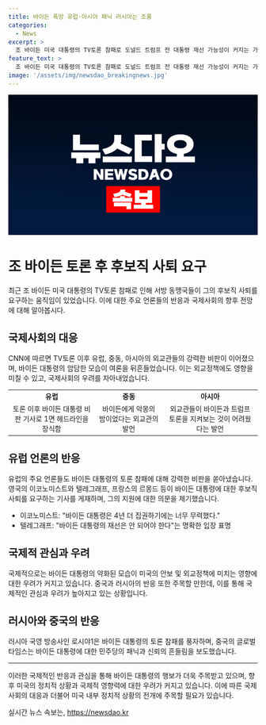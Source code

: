 ```yaml
---
title: 바이든 폭망 유럽·아시아 패닉 러시아는 조롱
categories:
  - News
excerpt: >
  조 바이든 미국 대통령의 TV토론 참패로 도널드 트럼프 전 대통령 재선 가능성이 커지는 가운데, 서방 동맹은 패닉에 빠졌다. CNN을 비롯한 주요 언론들은 바이든 대통령의 후보직 사퇴를 공식 요구하며, 외교관들의 트럼프 재선 시 외교정책에 대한 우려가 고조되고 있다. 유럽, 아시아 등 여러 지역에서 바이든 대통령을 비판하는 기사들이 대표적인 1면 헤드라인으로 등장하며, 바이든에게 후보직 양보를 촉구하는 목소리가 높아지고 있다.
feature_text: >
  조 바이든 미국 대통령의 TV토론 참패로 도널드 트럼프 전 대통령 재선 가능성이 커지는 가운데, 서방 동맹은 패닉에 빠졌다. CNN을 비롯한 주요 언론들은 바이든 대통령의 후보직 사퇴를 공식 요구하며, 외교관들의 트럼프 재선 시 외교정책에 대한 우려가 고조되고 있다. 유럽, 아시아 등 여러 지역에서 바이든 대통령을 비판하는 기사들이 대표적인 1면 헤드라인으로 등장하며, 바이든에게 후보직 양보를 촉구하는 목소리가 높아지고 있다.
image: '/assets/img/newsdao_breakingnews.jpg'
---
```


<p><img src="/assets/img/newsdao_breakingnews.jpg" alt="pcversion 속보" /></p>

<h1 data-ke-size="size26">조 바이든 토론 후 후보직 사퇴 요구</h1>

<p data-ke-size="size16">최근 조 바이든 미국 대통령의 TV토론 참패로 인해 서방 동맹국들이 그의 후보직 사퇴를 요구하는 움직임이 있었습니다. 이에 대한 주요 언론들의 반응과 국제사회의 향후 전망에 대해 알아봅시다.</p>

<h2 data-ke-size="size22">국제사회의 대응</h2>

<p data-ke-size="size16">CNN에 따르면 TV토론 이후 유럽, 중동, 아시아의 외교관들의 강력한 비판이 이어졌으며, 바이든 대통령의 암담한 모습이 여론을 뒤흔들었습니다. 이는 외교정책에도 영향을 미칠 수 있고, 국제사회의 우려를 자아내었습니다.</p>

<table>
    <tr>
        <td style="text-align: center; height: 17px;"><b>유럽</b></td>
        <td style="text-align: center; height: 17px;"><b>중동</b></td>
        <td style="text-align: center; height: 17px;"><b>아시아</b></td>
    </tr>
    <tr>
        <td style="text-align: center; height: 17px;">토론 이후 바이든 대통령 비판 기사로 1면 헤드라인을 장식함</td>
        <td style="text-align: center; height: 17px;">바이든에게 악몽의 밤이었다는 외교관의 발언</td>
        <td style="text-align: center; height: 17px;">외교관들이 바이든과 트럼프 토론을 지켜보는 것이 어려웠다는 발언</td>
    </tr>
</table>

<h2 data-ke-size="size22">유럽 언론의 반응</h2>

<p data-ke-size="size16">유럽의 주요 언론들도 바이든 대통령의 토론 참패에 대해 강력한 비판을 쏟아냈습니다. 영국의 이코노미스트와 텔레그래프, 프랑스의 르몽드 등이 바이든 대통령에 대한 후보직 사퇴를 요구하는 기사를 게재하며, 그의 지원에 대한 의문을 제기했습니다.</p>

<ul>
    <li>이코노미스트: "바이든 대통령은 4년 더 집권하기에는 너무 무력했다."</li>
    <li>텔레그래프: "바이든 대통령의 재선은 안 되어야 한다"는 명확한 입장 표명</li>
</ul>

<h2 data-ke-size="size22">국제적 관심과 우려</h2>

<p data-ke-size="size16">국제적으로는 바이든 대통령의 약화된 모습이 미국의 안보 및 외교정책에 미치는 영향에 대한 우려가 커지고 있습니다. 중국과 러시아의 반응 또한 주목할 만한데, 이를 통해 국제적인 관심과 우려가 높아지고 있는 상황입니다.</p>

<h2 data-ke-size="size22">러시아와 중국의 반응</h2>

<p data-ke-size="size16">러시아 국영 방송사인 로시야1은 바이든 대통령의 토론 참패를 풍자하며, 중국의 글로벌타임스는 바이든 대통령에 대한 민주당의 패닉과 신뢰의 흔들림을 보도했습니다.</p>

<hr data-ke-size="size16">

<p data-ke-size="size16">이러한 국제적인 반응과 관심을 통해 바이든 대통령의 행보가 더욱 주목받고 있으며, 향후 미국의 정치적 상황과 국제적 영향력에 대한 우려가 커지고 있습니다. 이에 따른 국제사회의 대응과 더불어 미국 내부 정치적 상황의 전개에 주목할 필요가 있습니다.</p>
실시간 뉴스 속보는, <a href="https://newsdao.kr" rel="dofollow">https://newsdao.kr</a>


